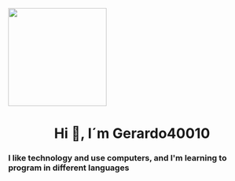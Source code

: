<div id="header" aling="center">
  <img src="https://media.giphy.com/media/77rvjVcaJr1BgKSXtR/giphy.gif" width="200"/>
<h1 align="center">Hi 👋, I´m Gerardo40010</h1>
  <h3 aling="center">I like technology and use computers, and I'm learning to program in different languages
</div>
<!--
**Gerardo40010/Gerardo40010** is a ✨ _special_ ✨ repository because its `README.md` (this file) appears on your GitHub profile.

Here are some ideas to get you started:

- 🔭 I’m currently working on ...
- 🌱 I’m currently learning ...
- 👯 I’m looking to collaborate on ...
- 🤔 I’m looking for help with ...
- 💬 Ask me about ...
- 📫 How to reach me: ...
- 😄 Pronouns: ...
- ⚡ Fun fact: ...
-->

